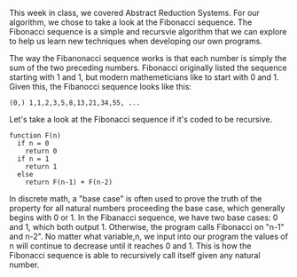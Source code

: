 This week in class, we covered Abstract Reduction Systems. For our algorithm, we chose to take a look at the Fibonacci sequence. The Fibonacci sequence is a simple and recursvie algorithm that we can explore to help us learn new techniques when developing our own programs. 


The way the Fibanonacci sequence works is that each number is simply the sum of the two preceding numbers. Fibonacci originally listed the sequence starting with 1 and 1, but modern mathemeticians like to start with 0 and 1. Given this, 
the Fibanocci sequence looks like this:

```
(0,) 1,1,2,3,5,8,13,21,34,55, ...
```

 
Let's take a look at the Fibonacci sequence if it's coded to be recursive. 
```
function F(n)
  if n = 0
    return 0
  if n = 1
    return 1
  else
    return F(n-1) + F(n-2)
```

In discrete math, a "base case" is often used to prove the truth of the property for all natural numbers proceeding the base
case, which generally begins with 0 or 1. In the Fibanacci sequence, we have two base cases: 0 and 1, which both output 1.
Otherwise, the program calls Fibonacci on "n-1" and n-2". No matter what variable,n, we input into our program the values of n will continue to decrease until it reaches 0 and 1. This is how the Fibonacci sequence is able to recursively call itself given any natural number. 
